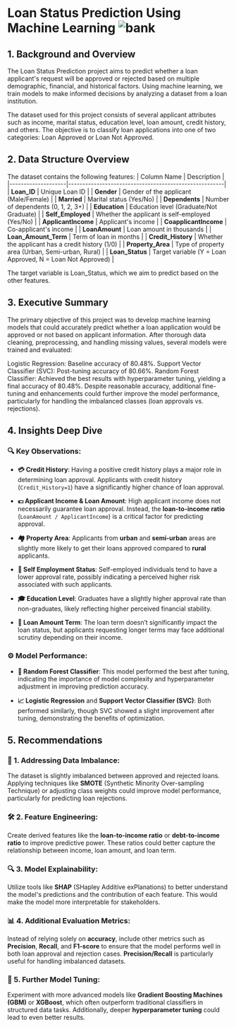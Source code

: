 # Loan Status Prediction Using Machine Learning ![bank](https://github.com/user-attachments/assets/753ee3a6-0871-4163-9437-2b61e1404191)


## 1. Background and Overview
The Loan Status Prediction project aims to predict whether a loan applicant's request will be approved or rejected based on multiple demographic, financial, and historical factors. Using machine learning, we train models to make informed decisions by analyzing a dataset from a loan institution.

The dataset used for this project consists of several applicant attributes such as income, marital status, education level, loan amount, credit history, and others. The objective is to classify loan applications into one of two categories: Loan Approved or Loan Not Approved.

## 2. Data Structure Overview

The dataset contains the following features:
| Column Name        | Description                                           |
|--------------------|-------------------------------------------------------|
| **Loan_ID**         | Unique Loan ID                                        |
| **Gender**          | Gender of the applicant (Male/Female)                 |
| **Married**         | Marital status (Yes/No)                               |
| **Dependents**      | Number of dependents (0, 1, 2, 3+)                    |
| **Education**       | Education level (Graduate/Not Graduate)               |
| **Self_Employed**   | Whether the applicant is self-employed (Yes/No)       |
| **ApplicantIncome** | Applicant's income                                    |
| **CoapplicantIncome** | Co-applicant's income                                |
| **LoanAmount**      | Loan amount in thousands                              |
| **Loan_Amount_Term** | Term of loan in months                               |
| **Credit_History**  | Whether the applicant has a credit history (1/0)      |
| **Property_Area**   | Type of property area (Urban, Semi-urban, Rural)      |
| **Loan_Status**     | Target variable (Y = Loan Approved, N = Loan Not Approved) |

The target variable is Loan_Status, which we aim to predict based on the other features.


## 3. Executive Summary
The primary objective of this project was to develop machine learning models that could accurately predict whether a loan application would be approved or not based on applicant information. After thorough data cleaning, preprocessing, and handling missing values, several models were trained and evaluated:

Logistic Regression: Baseline accuracy of 80.48%.
Support Vector Classifier (SVC): Post-tuning accuracy of 80.66%.
Random Forest Classifier: Achieved the best results with hyperparameter tuning, yielding a final accuracy of 80.48%.
Despite reasonable accuracy, additional fine-tuning and enhancements could further improve the model performance, particularly for handling the imbalanced classes (loan approvals vs. rejections).


## 4. Insights Deep Dive

### 🔍 Key Observations:

- **💳 Credit History**: Having a positive credit history plays a major role in determining loan approval. Applicants with credit history (`Credit_History=1`) have a significantly higher chance of loan approval.

- **💵 Applicant Income & Loan Amount**: High applicant income does not necessarily guarantee loan approval. Instead, the **loan-to-income ratio** (`LoanAmount / ApplicantIncome`) is a critical factor for predicting approval.

- **🏘️ Property Area**: Applicants from **urban** and **semi-urban** areas are slightly more likely to get their loans approved compared to **rural** applicants.

- **👔 Self Employment Status**: Self-employed individuals tend to have a lower approval rate, possibly indicating a perceived higher risk associated with such applicants.

- **🎓 Education Level**: Graduates have a slightly higher approval rate than non-graduates, likely reflecting higher perceived financial stability.

- **📅 Loan Amount Term**: The loan term doesn’t significantly impact the loan status, but applicants requesting longer terms may face additional scrutiny depending on their income.

### ⚙️ Model Performance:

- **🌲 Random Forest Classifier**: This model performed the best after tuning, indicating the importance of model complexity and hyperparameter adjustment in improving prediction accuracy.

- **📈 Logistic Regression** and **Support Vector Classifier (SVC)**: Both performed similarly, though SVC showed a slight improvement after tuning, demonstrating the benefits of optimization.



## 5. Recommendations

### 🔧 1. Addressing Data Imbalance:
The dataset is slightly imbalanced between approved and rejected loans. Applying techniques like **SMOTE** (Synthetic Minority Over-sampling Technique) or adjusting class weights could improve model performance, particularly for predicting loan rejections.

### 🛠️ 2. Feature Engineering:
Create derived features like the **loan-to-income ratio** or **debt-to-income ratio** to improve predictive power. These ratios could better capture the relationship between income, loan amount, and loan term.

### 🔍 3. Model Explainability:
Utilize tools like **SHAP** (SHapley Additive exPlanations) to better understand the model's predictions and the contribution of each feature. This would make the model more interpretable for stakeholders.

### 📊 4. Additional Evaluation Metrics:
Instead of relying solely on **accuracy**, include other metrics such as **Precision**, **Recall**, and **F1-score** to ensure that the model performs well in both loan approval and rejection cases. **Precision/Recall** is particularly useful for handling imbalanced datasets.

### 🚀 5. Further Model Tuning:
Experiment with more advanced models like **Gradient Boosting Machines (GBM)** or **XGBoost**, which often outperform traditional classifiers in structured data tasks. Additionally, deeper **hyperparameter tuning** could lead to even better results.

